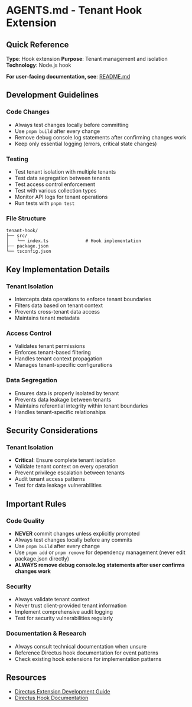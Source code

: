 # AGENTS.md - Tenant Hook Extension

## Quick Reference

**Type**: Hook extension
**Purpose**: Tenant management and isolation
**Technology**: Node.js hook

**For user-facing documentation, see**: [README.md](README.md)

## Development Guidelines

### Code Changes
- Always test changes locally before committing
- Use `pnpm build` after every change
- Remove debug console.log statements after confirming changes work
- Keep only essential logging (errors, critical state changes)

### Testing
- Test tenant isolation with multiple tenants
- Test data segregation between tenants
- Test access control enforcement
- Test with various collection types
- Monitor API logs for tenant operations
- Run tests with `pnpm test`

### File Structure
```
tenant-hook/
├── src/
│   └── index.ts              # Hook implementation
├── package.json
└── tsconfig.json
```

## Key Implementation Details

### Tenant Isolation
- Intercepts data operations to enforce tenant boundaries
- Filters data based on tenant context
- Prevents cross-tenant data access
- Maintains tenant metadata

### Access Control
- Validates tenant permissions
- Enforces tenant-based filtering
- Handles tenant context propagation
- Manages tenant-specific configurations

### Data Segregation
- Ensures data is properly isolated by tenant
- Prevents data leakage between tenants
- Maintains referential integrity within tenant boundaries
- Handles tenant-specific relationships

## Security Considerations

### Tenant Isolation
- **Critical**: Ensure complete tenant isolation
- Validate tenant context on every operation
- Prevent privilege escalation between tenants
- Audit tenant access patterns
- Test for data leakage vulnerabilities

## Important Rules

### Code Quality
- **NEVER** commit changes unless explicitly prompted
- Always test changes locally before any commits
- Use `pnpm build` after every change
- Use `pnpm add` or `pnpm remove` for dependency management (never edit package.json directly)
- **ALWAYS remove debug console.log statements after user confirms changes work**

### Security
- Always validate tenant context
- Never trust client-provided tenant information
- Implement comprehensive audit logging
- Test for security vulnerabilities regularly

### Documentation & Research
- Always consult technical documentation when unsure
- Reference Directus hook documentation for event patterns
- Check existing hook extensions for implementation patterns

## Resources

- [Directus Extension Development Guide](https://docs.directus.io/extensions/)
- [Directus Hook Documentation](https://docs.directus.io/extensions/hooks/)

